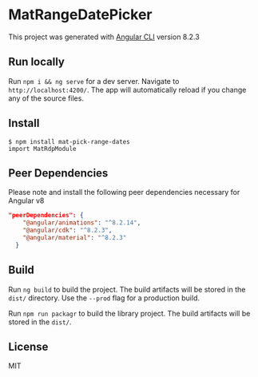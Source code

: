 # MatRangeDatePicker

This project was generated with [Angular CLI](https://github.com/angular/angular-cli) version 8.2.3

## Run locally

Run `npm i && ng serve` for a dev server. Navigate to `http://localhost:4200/`. The app will automatically reload if you change any of the source files.

## Install

```
$ npm install mat-pick-range-dates
import MatRdpModule
```

## Peer Dependencies

Please note and install the following peer dependencies necessary for Angular v8

```json
"peerDependencies": {
    "@angular/animations": "^8.2.14",
    "@angular/cdk": "^8.2.3",
    "@angular/material": "^8.2.3"
  }
```

## Build

Run `ng build` to build the project. The build artifacts will be stored in the `dist/` directory. Use the `--prod` flag for a production build.

Run `npm run packagr` to build the library project. The build artifacts will be stored in the `dist/`. 


## License

MIT

